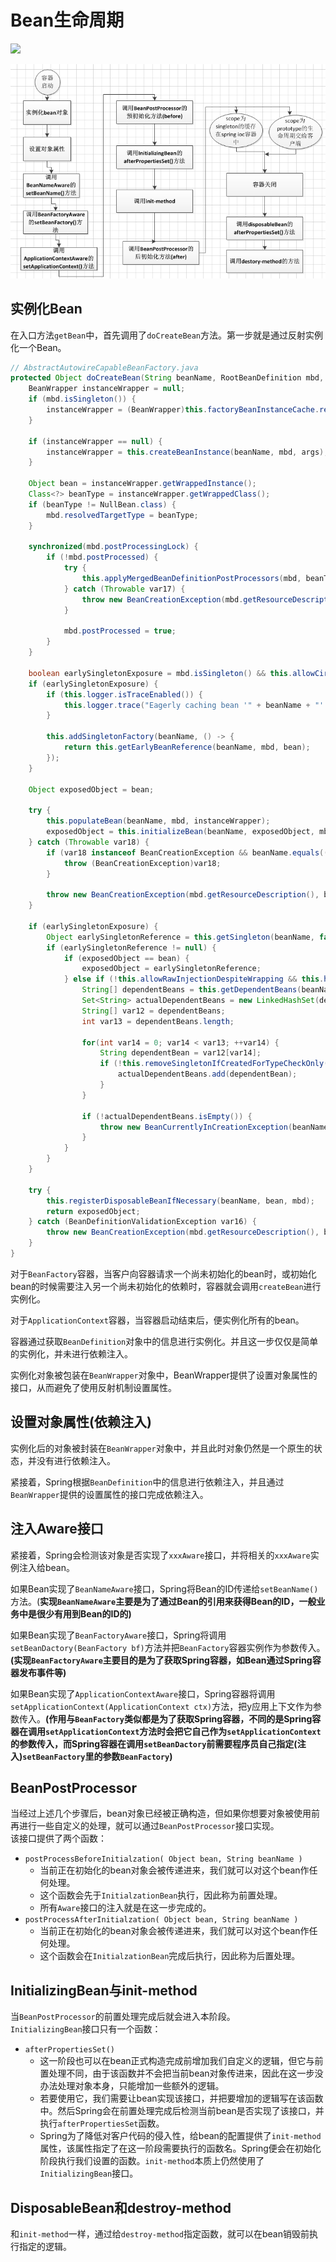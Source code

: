# Bean生命周期

![](https://pic1.zhimg.com/80/v2-baaf7d50702f6d0935820b9415ff364c_1440w.jpg?source=1940ef5c)

![](../../../../.gitbook/assets/image%20%2819%29.png)

## 实例化Bean

在入口方法`getBean`中，首先调用了`doCreateBean`方法。第一步就是通过反射实例化一个Bean。

```java
// AbstractAutowireCapableBeanFactory.java
protected Object doCreateBean(String beanName, RootBeanDefinition mbd, @Nullable Object[] args) throws BeanCreationException {
    BeanWrapper instanceWrapper = null;
    if (mbd.isSingleton()) {
        instanceWrapper = (BeanWrapper)this.factoryBeanInstanceCache.remove(beanName);
    }

    if (instanceWrapper == null) {
        instanceWrapper = this.createBeanInstance(beanName, mbd, args);
    }

    Object bean = instanceWrapper.getWrappedInstance();
    Class<?> beanType = instanceWrapper.getWrappedClass();
    if (beanType != NullBean.class) {
        mbd.resolvedTargetType = beanType;
    }

    synchronized(mbd.postProcessingLock) {
        if (!mbd.postProcessed) {
            try {
                this.applyMergedBeanDefinitionPostProcessors(mbd, beanType, beanName);
            } catch (Throwable var17) {
                throw new BeanCreationException(mbd.getResourceDescription(), beanName, "Post-processing of merged bean definition failed", var17);
            }

            mbd.postProcessed = true;
        }
    }

    boolean earlySingletonExposure = mbd.isSingleton() && this.allowCircularReferences && this.isSingletonCurrentlyInCreation(beanName);
    if (earlySingletonExposure) {
        if (this.logger.isTraceEnabled()) {
            this.logger.trace("Eagerly caching bean '" + beanName + "' to allow for resolving potential circular references");
        }

        this.addSingletonFactory(beanName, () -> {
            return this.getEarlyBeanReference(beanName, mbd, bean);
        });
    }

    Object exposedObject = bean;

    try {
        this.populateBean(beanName, mbd, instanceWrapper);
        exposedObject = this.initializeBean(beanName, exposedObject, mbd);
    } catch (Throwable var18) {
        if (var18 instanceof BeanCreationException && beanName.equals(((BeanCreationException)var18).getBeanName())) {
            throw (BeanCreationException)var18;
        }

        throw new BeanCreationException(mbd.getResourceDescription(), beanName, "Initialization of bean failed", var18);
    }

    if (earlySingletonExposure) {
        Object earlySingletonReference = this.getSingleton(beanName, false);
        if (earlySingletonReference != null) {
            if (exposedObject == bean) {
                exposedObject = earlySingletonReference;
            } else if (!this.allowRawInjectionDespiteWrapping && this.hasDependentBean(beanName)) {
                String[] dependentBeans = this.getDependentBeans(beanName);
                Set<String> actualDependentBeans = new LinkedHashSet(dependentBeans.length);
                String[] var12 = dependentBeans;
                int var13 = dependentBeans.length;

                for(int var14 = 0; var14 < var13; ++var14) {
                    String dependentBean = var12[var14];
                    if (!this.removeSingletonIfCreatedForTypeCheckOnly(dependentBean)) {
                        actualDependentBeans.add(dependentBean);
                    }
                }

                if (!actualDependentBeans.isEmpty()) {
                    throw new BeanCurrentlyInCreationException(beanName, "Bean with name '" + beanName + "' has been injected into other beans [" + StringUtils.collectionToCommaDelimitedString(actualDependentBeans) + "] in its raw version as part of a circular reference, but has eventually been wrapped. This means that said other beans do not use the final version of the bean. This is often the result of over-eager type matching - consider using 'getBeanNamesForType' with the 'allowEagerInit' flag turned off, for example.");
                }
            }
        }
    }

    try {
        this.registerDisposableBeanIfNecessary(beanName, bean, mbd);
        return exposedObject;
    } catch (BeanDefinitionValidationException var16) {
        throw new BeanCreationException(mbd.getResourceDescription(), beanName, "Invalid destruction signature", var16);
    }
}

```

对于`BeanFactory`容器，当客户向容器请求一个尚未初始化的bean时，或初始化bean的时候需要注入另一个尚未初始化的依赖时，容器就会调用`createBean`进行实例化。 

对于`ApplicationContext`容器，当容器启动结束后，便实例化所有的bean。 

容器通过获取`BeanDefinition`对象中的信息进行实例化。并且这一步仅仅是简单的实例化，并未进行依赖注入。 

实例化对象被包装在`BeanWrapper`对象中，BeanWrapper提供了设置对象属性的接口，从而避免了使用反射机制设置属性。

## 设置对象属性\(依赖注入\)

实例化后的对象被封装在`BeanWrapper`对象中，并且此时对象仍然是一个原生的状态，并没有进行依赖注入。 

紧接着，Spring根据`BeanDefinition`中的信息进行依赖注入，并且通过`BeanWrapper`提供的设置属性的接口完成依赖注入。

## 注入Aware接口

紧接着，Spring会检测该对象是否实现了`xxxAware`接口，并将相关的`xxxAware`实例注入给bean。

如果Bean实现了`BeanNameAware`接口，Spring将Bean的ID传递给`setBeanName()`方法。\(**实现`BeanNameAware`主要是为了通过Bean的引用来获得Bean的ID，一般业务中是很少有用到Bean的ID的\)**

如果Bean实现了`BeanFactoryAware`接口，Spring将调用`setBeanDactory(BeanFactory bf)`方法并把`BeanFactory`容器实例作为参数传入。**\(实现`BeanFactoryAware`主要目的是为了获取Spring容器，如Bean通过Spring容器发布事件等\)**  
  
如果Bean实现了`ApplicationContextAware`接口，Spring容器将调用`setApplicationContext(ApplicationContext ctx)`方法，把y应用上下文作为参数传入。**\(作用与`BeanFactory`类似都是为了获取Spring容器，不同的是Spring容器在调用`setApplicationContext`方法时会把它自己作为`setApplicationContext`的参数传入，而Spring容器在调用`setBeanDactory`前需要程序员自己指定\(注入\)`setBeanFactory`里的参数`BeanFactory`\)**

## BeanPostProcessor

当经过上述几个步骤后，bean对象已经被正确构造，但如果你想要对象被使用前再进行一些自定义的处理，就可以通过`BeanPostProcessor`接口实现。   
该接口提供了两个函数：

* `postProcessBeforeInitialzation( Object bean, String beanName )`
  * 当前正在初始化的bean对象会被传递进来，我们就可以对这个bean作任何处理。 
  * 这个函数会先于`InitialzationBean`执行，因此称为前置处理。 
  * 所有`Aware`接口的注入就是在这一步完成的。
* `postProcessAfterInitialzation( Object bean, String beanName )` 
  * 当前正在初始化的bean对象会被传递进来，我们就可以对这个bean作任何处理。 
  * 这个函数会在`InitialzationBean`完成后执行，因此称为后置处理。

## InitializingBean与init-method

当`BeanPostProcessor`的前置处理完成后就会进入本阶段。   
`InitializingBean`接口只有一个函数：

* `afterPropertiesSet()`
  * 这一阶段也可以在bean正式构造完成前增加我们自定义的逻辑，但它与前置处理不同，由于该函数并不会把当前bean对象传进来，因此在这一步没办法处理对象本身，只能增加一些额外的逻辑。 
  * 若要使用它，我们需要让bean实现该接口，并把要增加的逻辑写在该函数中。然后Spring会在前置处理完成后检测当前bean是否实现了该接口，并执行`afterPropertiesSet`函数。
  * Spring为了降低对客户代码的侵入性，给bean的配置提供了`init-method`属性，该属性指定了在这一阶段需要执行的函数名。Spring便会在初始化阶段执行我们设置的函数。`init-method`本质上仍然使用了`InitializingBean`接口。

## DisposableBean和destroy-method

和`init-method`一样，通过给`destroy-method`指定函数，就可以在bean销毁前执行指定的逻辑。

